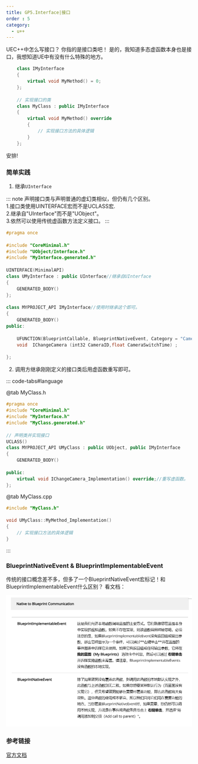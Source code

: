 ```yaml
---
title: GP5.Interface|接口
order : 5
category:
  - u++
---
```


<chatmessage avatar="../../assets/emoji/hh.png" :avatarWidth="40">
UEC++中怎么写接口？
</chatmessage>

<chatmessage avatar="../../assets/emoji/blzt.png" :avatarWidth="40" alignLeft>
你指的是接口类吧！
</chatmessage>

<chatmessage avatar="../../assets/emoji/hh.png" :avatarWidth="40">
是的，我知道多态虚函数本身也是接口，我想知道UE中有没有什么特殊的地方。
</chatmessage>

```cpp
    class IMyInterface
    {
        virtual void MyMethod() = 0;
    };

    // 实现接口的类
    class MyClass : public IMyInterface
    {
        virtual void MyMethod() override
        {
            // 实现接口方法的具体逻辑
        }
    };
```
    
<chatmessage avatar="../../assets/emoji/new9.png" :avatarWidth="40" alignLeft>
安排!
</chatmessage>

### 简单实践

1. 继承`UInterface`

::: note
声明接口类与声明普通的虚幻类相似，但仍有几个区别。<br>
1.接口类使用UINTERFACE宏而不是UCLASS宏.<br>
2.继承自"UInterface"而不是"UObject"。<br>
3.依然可以使用传统虚函数方法定义接口。
:::

```cpp
#pragma once

#include "CoreMinimal.h"
#include "UObject/Interface.h"
#include "MyInterface.generated.h"

UINTERFACE(MinimalAPI)
class UMyInterface : public UInterface//继承自UInterface
{
	GENERATED_BODY()
};

class MYPROJECT_API IMyInterface//使用时继承这个即可。
{
	GENERATED_BODY()
public:

	UFUNCTION(BlueprintCallable, BlueprintNativeEvent, Category = "CameraInterface")
	void  IChangeCamera (int32 CameraID,float CameraSwitchTime) ;

};
```

2. 调用方继承刚刚定义的接口类后用虚函数重写即可。

::: code-tabs#language

@tab MyClass.h
```cpp
#pragma once
#include "CoreMinimal.h"
#include "MyInterface.h"
#include "MyClass.generated.h"

// 声明类并实现接口
UCLASS()
class MYPROJECT_API UMyClass : public UObject, public IMyInterface
{
    GENERATED_BODY()

public:
    virtual void IChangeCamera_Implementation() override;//重写虚函数。
};
```

@tab MyClass.cpp
```cpp
#include "MyClass.h"

void UMyClass::MyMethod_Implementation()
{
    // 实现接口方法的具体逻辑
}

```
:::

### BlueprintNativeEvent & BlueprintImplementableEvent

<chatmessage avatar="../../assets/emoji/new2.png" :avatarWidth="50" >
传统的接口概念差不多，但多了一个BlueprintNativeEvent宏标记！和BlueprintImplementableEvent什么区别？
</chatmessage>

<chatmessage avatar="../../assets/emoji/new9.png" :avatarWidth="40" alignLeft>
看文档：
</chatmessage>

![](..%2Fassets%2FBLUEPRINTNATIVEENVENT.png)

### 参考链接

[官方文档](https://docs.unrealengine.com/4.26/zh-CN/ProgrammingAndScripting/GameplayArchitecture/Interfaces/)